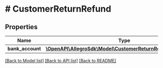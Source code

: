 # # CustomerReturnRefund

## Properties

Name | Type | Description | Notes
------------ | ------------- | ------------- | -------------
**bank_account** | [**\OpenAPI\AllegroSdk\Model\CustomerReturnRefundBankAccount**](CustomerReturnRefundBankAccount.md) |  | [optional]

[[Back to Model list]](../../README.md#models) [[Back to API list]](../../README.md#endpoints) [[Back to README]](../../README.md)
